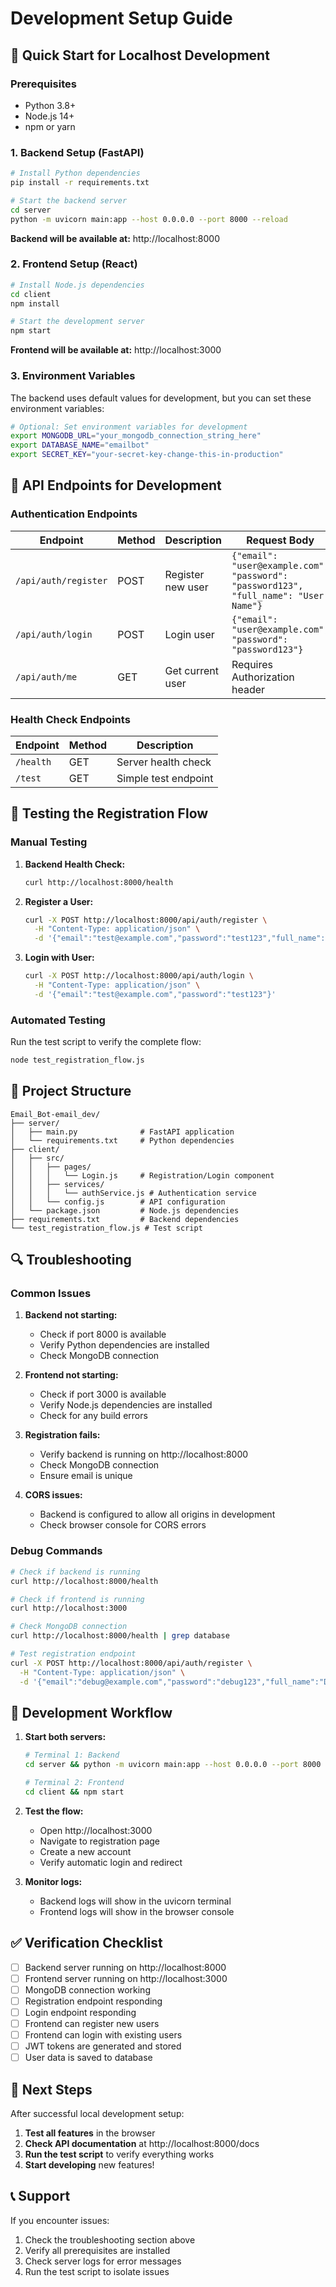 # Development Setup Guide

## 🚀 Quick Start for Localhost Development

### Prerequisites

- Python 3.8+
- Node.js 14+
- npm or yarn

### 1. Backend Setup (FastAPI)

```bash
# Install Python dependencies
pip install -r requirements.txt

# Start the backend server
cd server
python -m uvicorn main:app --host 0.0.0.0 --port 8000 --reload
```

**Backend will be available at:** http://localhost:8000

### 2. Frontend Setup (React)

```bash
# Install Node.js dependencies
cd client
npm install

# Start the development server
npm start
```

**Frontend will be available at:** http://localhost:3000

### 3. Environment Variables

The backend uses default values for development, but you can set these environment variables:

```bash
# Optional: Set environment variables for development
export MONGODB_URL="your_mongodb_connection_string_here"
export DATABASE_NAME="emailbot"
export SECRET_KEY="your-secret-key-change-this-in-production"
```

## 🔧 API Endpoints for Development

### Authentication Endpoints

| Endpoint             | Method | Description       | Request Body                                                                         |
| -------------------- | ------ | ----------------- | ------------------------------------------------------------------------------------ |
| `/api/auth/register` | POST   | Register new user | `{"email": "user@example.com", "password": "password123", "full_name": "User Name"}` |
| `/api/auth/login`    | POST   | Login user        | `{"email": "user@example.com", "password": "password123"}`                           |
| `/api/auth/me`       | GET    | Get current user  | Requires Authorization header                                                        |

### Health Check Endpoints

| Endpoint  | Method | Description          |
| --------- | ------ | -------------------- |
| `/health` | GET    | Server health check  |
| `/test`   | GET    | Simple test endpoint |

## 🧪 Testing the Registration Flow

### Manual Testing

1. **Backend Health Check:**

   ```bash
   curl http://localhost:8000/health
   ```

2. **Register a User:**

   ```bash
   curl -X POST http://localhost:8000/api/auth/register \
     -H "Content-Type: application/json" \
     -d '{"email":"test@example.com","password":"test123","full_name":"Test User"}'
   ```

3. **Login with User:**
   ```bash
   curl -X POST http://localhost:8000/api/auth/login \
     -H "Content-Type: application/json" \
     -d '{"email":"test@example.com","password":"test123"}'
   ```

### Automated Testing

Run the test script to verify the complete flow:

```bash
node test_registration_flow.js
```

## 📁 Project Structure

```
Email_Bot-email_dev/
├── server/
│   ├── main.py              # FastAPI application
│   └── requirements.txt     # Python dependencies
├── client/
│   ├── src/
│   │   ├── pages/
│   │   │   └── Login.js     # Registration/Login component
│   │   ├── services/
│   │   │   └── authService.js # Authentication service
│   │   └── config.js        # API configuration
│   └── package.json         # Node.js dependencies
├── requirements.txt         # Backend dependencies
└── test_registration_flow.js # Test script
```

## 🔍 Troubleshooting

### Common Issues

1. **Backend not starting:**

   - Check if port 8000 is available
   - Verify Python dependencies are installed
   - Check MongoDB connection

2. **Frontend not starting:**

   - Check if port 3000 is available
   - Verify Node.js dependencies are installed
   - Check for any build errors

3. **Registration fails:**

   - Verify backend is running on http://localhost:8000
   - Check MongoDB connection
   - Ensure email is unique

4. **CORS issues:**
   - Backend is configured to allow all origins in development
   - Check browser console for CORS errors

### Debug Commands

```bash
# Check if backend is running
curl http://localhost:8000/health

# Check if frontend is running
curl http://localhost:3000

# Check MongoDB connection
curl http://localhost:8000/health | grep database

# Test registration endpoint
curl -X POST http://localhost:8000/api/auth/register \
  -H "Content-Type: application/json" \
  -d '{"email":"debug@example.com","password":"debug123","full_name":"Debug User"}'
```

## 🎯 Development Workflow

1. **Start both servers:**

   ```bash
   # Terminal 1: Backend
   cd server && python -m uvicorn main:app --host 0.0.0.0 --port 8000 --reload

   # Terminal 2: Frontend
   cd client && npm start
   ```

2. **Test the flow:**

   - Open http://localhost:3000
   - Navigate to registration page
   - Create a new account
   - Verify automatic login and redirect

3. **Monitor logs:**
   - Backend logs will show in the uvicorn terminal
   - Frontend logs will show in the browser console

## ✅ Verification Checklist

- [ ] Backend server running on http://localhost:8000
- [ ] Frontend server running on http://localhost:3000
- [ ] MongoDB connection working
- [ ] Registration endpoint responding
- [ ] Login endpoint responding
- [ ] Frontend can register new users
- [ ] Frontend can login with existing users
- [ ] JWT tokens are generated and stored
- [ ] User data is saved to database

## 🚀 Next Steps

After successful local development setup:

1. **Test all features** in the browser
2. **Check API documentation** at http://localhost:8000/docs
3. **Run the test script** to verify everything works
4. **Start developing** new features!

## 📞 Support

If you encounter issues:

1. Check the troubleshooting section above
2. Verify all prerequisites are installed
3. Check server logs for error messages
4. Run the test script to isolate issues
